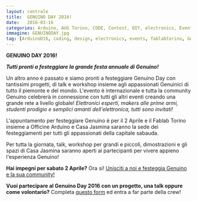 ```yaml
---
layout: centrale
title:  GENUINO DAY 2016!
date:   2016-03-16
categories: Arduino, AUG Torino, CODE, Contest, DIY, electronics, Events, News, Uncategorized, Workshop
immagine: GENUINODAY.jpg
tag: [ArduinoD16, coding, design, electronics, events, fablabtorino, GenuinoD16, IDE, opensource, projects, talks, workshop]
---
```

**GENUINO DAY 2016!**

***Tutti pronti a festeggiare la grande festa annuale di Genuino!***

Un altro anno è passato e siamo pronti a festeggiare Genuino Day con tantissimi progetti, di talk e workshop insieme agli appassionati Genuinici di tutto il piemonte e del mondo. L'evento è internazionale e tutta la community Genuino celebrerà in connessione con tutti gli altri eventi creando una grande rete a livello globale! *Elettronici esperti, makers alle prime armi, studenti prodigio e semplici amanti dell'elettronica, tutti sono invitati!*

L'appuntamento per festeggiare Genuino è per il 2 Aprile e il Fablab Torino insieme a Officine Arduino e Casa Jasmina saranno la sede dei festeggiamenti per tutti gli appassionati della capitale sabauda.

Per tutta la giornata, talk, workshop per grandi e piccoli, dimostrazioni e gli spazi di Casa Jasmina saranno aperti ai partecipanti per vivere appieno l'esperienza Genuino!

**Hai impegni per sabato 2 Aprile?**
Ora si! [Unisciti a noi e festeggia Genuino e la sua community!](https://www.facebook.com/events/1555502294778022/?active_tab=highlights)

**Vuoi partecipare al Genuino Day 2016 con un progetto, una talk oppure come volontario?**
Completa [questo form](https://goo.gl/n47f3y) ed entra a far parte della crew!
